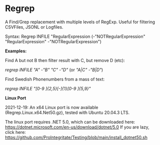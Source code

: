 # Regrep

A Find/Grep replacement with multiple levels of RegExp. Useful for filtering CSVFiles, JSONL or Logfiles.

Syntax: Regrep INFILE "RegularExpression (-"NOTRegularExpression" "RegularExpression" -"NOTRegularExpression")

**Examples:**

Find A but not B then filter result with C, but remove D (etc):

  *regrep INFILE "A" -"B" "C" -"D"*    (or *"A|C" -"B|D"*)

Find Swedish Phonenumbers from a mass of text:

  *regrep INFILE "[0-9 ]{2,5}[-]{1}[0-9 ]{5,9}"*

**Linux Port**

2021-12-19: An x64 Linux port is now available (Regrep.Linux.x64.Net50.gz), tested with Ubuntu 20.04.3 LTS.

The linux port requires .NET 5.0, which can be downloaded here:
 https://dotnet.microsoft.com/en-us/download/dotnet/5.0
If you are lazy, click here:
 https://github.com/ProIntegritate/Testing/blob/main/install_dotnet50.sh
